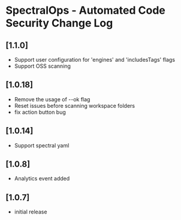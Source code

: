 # SpectralOps - Automated Code Security Change Log

## [1.1.0]

- Support user configuration for 'engines' and 'includesTags' flags
- Support OSS scanning

## [1.0.18]

- Remove the usage of --ok flag
- Reset issues before scanning workspace folders
- fix action button bug

## [1.0.14]

- Support spectral yaml

## [1.0.8]

- Analytics event added

## [1.0.7]

- initial release
